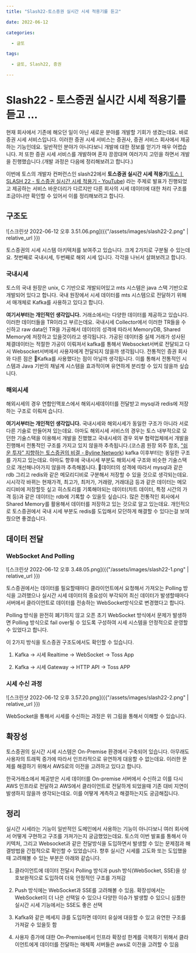 ```yaml
---
title: "Slash22-토스증권 실시간 시세 적용기를 듣고"

date: 2022-06-12

categories:

  - 글또

tags:

  - 글또, Slash22, 증권

---
```


# Slash22 - 토스증권 실시간 시세 적용기를 듣고 ...

현재 회사에서 기존에 해오던 일이 아닌 새로운 분야를 개발할 기회가 생겼는데요. 바로 증권 시세 서비스입니다. 이러한 증권 시세 서비스는 증권사, 증권 서비스 회사에서 제공하는 기능인데요. 일반적인 분야가 아니다보니 개발에 대한 정보를 얻기가 매우 어렵습니다. 저 또한 증권 시세 서비스를 개발하며 혼자 끙끙대며 여러가지 고민을 하면서 개발을 진행했습니다.(개발 과정은 다음에 정리해보려고 합니다.)

이번에 토스의 개발자 컨퍼런스인 slash22에서 **토스증권 실시간 시세 적용기**([토스ㅣSLASH 22 - 토스증권 실시간 시세 적용기 - YouTube](https://www.youtube.com/watch?v=WKYE-QtzO6g&t=1s)) 라는 주제로 발표가 진행되었고 제공하는 서비스 바운더리가 다르지만 다른 회사의 시세 데이터에 대한 처리 구조를 조금이나만 확인할 수 있어서 이를 정리해보려고 합니다. 

## 구조도

![스크린샷 2022-06-12 오후 3.51.06.png]({{"/assets/images/slash22-2.png" | relative_url }})

토스증권의 시세 시스템 아키텍처를 보여주고 있습니다. 크게 2가지로 구분될 수 있는데요. 첫번째로 국내시세, 두번째로 해외 시세 입니다. 각각을 나뉘서 살펴보려고 합니다.

### 국내시세

토스의 국내 원장은 unix, C 기반으로 개발되어있고 mts 시스템은 java 스택 기반으로 개발되어 있다고 합니다. 국내 원장에서 시세 데이터를 mts 시스템으로 전달하기 위해서 매개체로 Kafka를 사용하고 있다고 합니다.

**여기서부터는 개인적인 생각입니다.** 거래소에서는 다양한 데이터를 제공하고 있습니다. 이러한 데이터들을 TR이라고 부르는데요. 국내시세 Collector에서 이러한 TR들을 수신하고 raw data인 TR을 가공해서 데이터의 성격에 따라서 MemoryDB, Shared Memory에 저장하고 있을것이라고 생각됩니다. 가공된 데이터중 실제 거래가 성사된 체결데이터는 적절한 가공이 이뤄져서 kafka를 통해서 Websocket서버로  전달되고 다시 Websocket서버에서 사용자에게 전달되지 않을까 생각됩니다. 전통적인 증권 회사와 다른 점은 Kafka를 사용했다는 점이 아닐까 생각됩니다. 이를 통해서 전통적인 시스템과 Java 기반의 채널계 시스템을 효과적이며 유연하게 분리할 수 있지 않을까 싶습니다.

### 해외시세

해외시세의 경우 연합인맥포스에서 해외시세데이터를 전달받고 mysql과 redis에 저장하는 구조로 이뤄져 습니다.

**여기서부터는 개인적인 생각입니다.**  국내시세와 해외시세가 동일한 구조가 아니라 서로 다른 기술로 만들어져 있는데요. 아마도 해외시세 서비스의 경우는 토스 내부적으로 모던한 기술스택을 이용해서 개발을 진했했고 국내시세의 경우 외부 협력업체에서 개발을 진행해서 전통적인 구조를 가지고 있지 않을까 추측됩니다.(코스콤 원장 외주 참조, [“쉬운 투자” 지향하는 토스증권의 비결 - Byline Network](https://byline.network/2021/06/14-154/)) kafka 이후부터는 동일한 구조를 가지고 있는데요. 아마도 향후에 국내시세 부분도 해외시세 구조와 비슷한 기술스택으로 개선해나아가지 않을까 추측해봅니다. 데이터의 성격에 따라서 mysql과 같은 rdb 그리고 redis와 같은 메모리디비로 구분해서 저장할 수 있을 것으로 생각되는데요. 시시각각 바뀌는 현재가격, 최고가, 최저가, 거래량, 거래대금 등과 같은 데이터는 메모리디비에 저장할듯 싶고 히스토리를 기록해야되는 데이터(차트 데이터, 특정 시간의 가격 등)과 같은 데이터는 rdb에 기록할 수 있을듯 싶습니다. 많은 전통적인 회사에서 Shared Memory를 활용해서 데이터를 저장하고 있는 것으로 알고 있는데요. 개인적으로 토스증권에서 국내 시세 부분도 redis를 도입해서 모던하게 해결할 수 있다는걸 보여줬으면 좋겠습니다.

## 데이터 전달

### WebSocket And Polling

![스크린샷 2022-06-12 오후 3.48.05.png]({{"/assets/images/slash22-1.png" | relative_url }})

토스증권에서는 데이터를 필요할때마다 클라이언트에서 요청해서 가져오는 Polling 방식을 고려했으나 실시간 시세 데이터의 중요성이 부각되어 최신 데이터가 발생할때마다 서버에서 클라이언트로 데이터를 전송하는 WebSocket방식으로 변경했다고 합니다.

Polling 방식을 완전히 폐기하지 않고 오픈 초기 WebSocket 방식에서 문제가 발생하면 Polling 방식으로 fail over될 수 있도록 구성하여 시세 시스템을 안정적으로 운영할 수 있었다고 합니다.

이 2가지 방식을 토스증권 구조도에서도 확인할 수 있습니다.

1. Kafka -> 시세 Realtime -> WebSocket -> Toss App

2. Kafka -> 시세 Gateway -> HTTP API -> Toss APP

### 시세 수신 과정

![스크린샷 2022-06-12 오후 3.57.20.png]({{"/assets/images/slash22-2.png" | relative_url }})

WebSocket을 통해서 시세를 수신하는 과정은 위 그림을 통해서 이해할 수 있습니다.

## 

## 확장성

토스증권의 실시간 시세 시스템은 On-Premise 환경에서 구축되어 있습니다. 아무래도 사용자의 트래픽 증가에 따라서 인프라적으로 유연하게 대응할 수 없는데요. 이러한 문제를 해결하기 위해서 AWS로의 이전을 고려하고 있다고 합니다.

한국거래소에서 제공받은 시세 데이터를 On-premise 서버에서 수신하고 이를 다시 AWS 인프라로 전달하고 AWS에서 클라이언트로 전달하게 되었을때 기존 대비 지연이 발생하지 않을까 생각되는데요. 이를 어떻게 계측하고 해결하는지도 궁금해집니다.

## 정리

실시간 시세라는 기능이 일반적인 도메인에서 사용하는 기능이 아니다보니 여러 회사에서 어떻게 구현하고 구조를 가져가는지 궁금했었는데요. 토스의 이번 발표를 통해서 아키텍처, 그리고 Websocket과 같은 전달방식을 도입하면서 발생할 수 있는 문제점과 해결방법을 간접적으로 확인할 수 있었습니다. 향후 실시간 시세를 고도화 또는 도입했을때 고려해볼 수 있는 부분은 아래와 같습니다.

1. 클라이언트에 데이터 전달시 Polling 방식과 push 방식(WebSocket, SSE)을 상호보완적으로 도입하여 더욱 안정적인 구조를 가져감

2. Push 방식에는 WebSocket과 SSE를 고려해볼 수 있음. 확장성에서는 WebSocket이 더 나은 선택일 수 있으나 다양한 이슈가 발생할 수 있으니 심플한 실시간 시세 기능에서는 SSE도 좋은 선택

3. Kafka와 같은 메세지 큐를 도입하면 데이터 유실에 대응할 수 있고 유연한 구조를 가져갈 수 있을듯 함

4. 사용자 증가에 대한 On-Premise에서 인프라 확장성 한계를 극복하기 위해서 클라이언트에게 데이터를 전달하는 매체쪽 서버들은 aws로 이전을 고려할 수 있음
